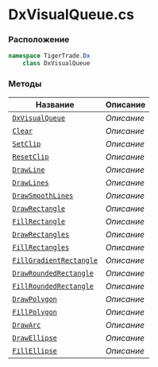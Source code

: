 
# DxVisualQueue.cs
### Расположение
```csharp
namespace TigerTrade.Dx  
    class DxVisualQueue
```

### Методы
| Название | Описание |
| --- | --- |
| [`DxVisualQueue`](./Методы/DxVisualQueue.md) | *Описание* |
| [`Clear`](./Методы/Clear.md) | *Описание* |
| [`SetClip`](./Методы/SetClip.md) | *Описание* |
| [`ResetClip`](./Методы/ResetClip.md) | *Описание* |
| [`DrawLine`](./Методы/DrawLine.md) | *Описание* |
| [`DrawLines`](./Методы/DrawLines.md) | *Описание* |
| [`DrawSmoothLines`](./Методы/DrawSmoothLines.md) | *Описание* |
| [`DrawRectangle`](./Методы/DrawRectangle.md) | *Описание* |
| [`FillRectangle`](./Методы/FillRectangle.md) | *Описание* |
| [`DrawRectangles`](./Методы/DrawRectangles.md) | *Описание* |
| [`FillRectangles`](./Методы/FillRectangles.md) | *Описание* |
| [`FillGradientRectangle`](./Методы/FillGradientRectangle.md) | *Описание* |
| [`DrawRoundedRectangle`](./Методы/DrawRoundedRectangle.md) | *Описание* |
| [`FillRoundedRectangle`](./Методы/FillRoundedRectangle.md) | *Описание* |
| [`DrawPolygon`](./Методы/DrawPolygon.md) | *Описание* |
| [`FillPolygon`](./Методы/FillPolygon.md) | *Описание* |
| [`DrawArc`](./Методы/DrawArc.md) | *Описание* |
| [`DrawEllipse`](./Методы/DrawEllipse.md) | *Описание* |
| [`FillEllipse`](./Методы/FillEllipse.md) | *Описание* |

